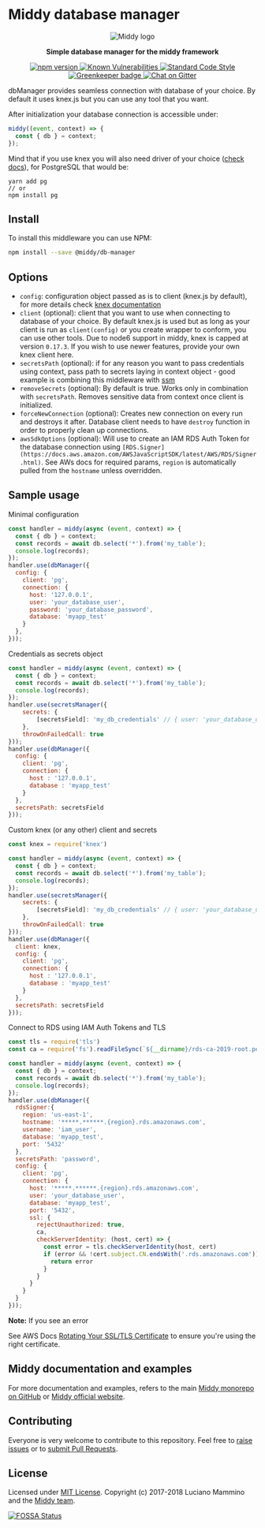 # Middy database manager

<div align="center">
  <img alt="Middy logo" src="https://raw.githubusercontent.com/middyjs/middy/master/img/middy-logo.png"/>
</div>

<div align="center">
  <p><strong>Simple database manager for the middy framework</strong></p>
</div>

<div align="center">
<p>
  <a href="http://badge.fury.io/js/%40middy%2Fvalidator">
    <img src="https://badge.fury.io/js/%40middy%2Fvalidator.svg" alt="npm version" style="max-width:100%;">
  </a>
  <a href="https://snyk.io/test/github/middyjs/middy">
    <img src="https://snyk.io/test/github/middyjs/middy/badge.svg" alt="Known Vulnerabilities" data-canonical-src="https://snyk.io/test/github/middyjs/middy" style="max-width:100%;">
  </a>
  <a href="https://standardjs.com/">
    <img src="https://img.shields.io/badge/code_style-standard-brightgreen.svg" alt="Standard Code Style"  style="max-width:100%;">
  </a>
  <a href="https://greenkeeper.io/">
    <img src="https://badges.greenkeeper.io/middyjs/middy.svg" alt="Greenkeeper badge"  style="max-width:100%;">
  </a>
  <a href="https://gitter.im/middyjs/Lobby">
    <img src="https://badges.gitter.im/gitterHQ/gitter.svg" alt="Chat on Gitter"  style="max-width:100%;">
  </a>
</p>
</div>

dbManager provides seamless connection with database of your choice. By default it uses knex.js but you can use any tool that you want.

After initialization your database connection is accessible under:
```javascript
middy((event, context) => {
  const { db } = context;
});
```

Mind that if you use knex you will also need driver of your choice ([check docs](http://knexjs.org/#Installation-node)), for PostgreSQL that would be:
```
yarn add pg
// or
npm install pg
```


## Install

To install this middleware you can use NPM:

```bash
npm install --save @middy/db-manager
```


## Options

- `config`: configuration object passed as is to client (knex.js by default), for more details check [knex documentation](http://knexjs.org/#Installation-client)
- `client` (optional): client that you want to use when connecting to database of your choice. By default knex.js is used but as long as your client is run as `client(config)` or you create wrapper to conform, you can use other tools. Due to node6 support in middy, knex is capped at version `0.17.3`. If you wish to use newer features, provide your own knex client here.
- `secretsPath` (optional): if for any reason you want to pass credentials using context, pass path to secrets laying in context object  - good example is combining this middleware with [ssm](#ssm)
- `removeSecrets` (optional): By default is true. Works only in combination with `secretsPath`. Removes sensitive data from context once client is initialized.
- `forceNewConnection` (optional): Creates new connection on every run and destroys it after. Database client needs to have `destroy` function in order to properly clean up connections.
- `awsSdkOptions` (optional): Will use to create an IAM RDS Auth Token for the database connection using `[RDS.Signer](https://docs.aws.amazon.com/AWSJavaScriptSDK/latest/AWS/RDS/Signer.html)`. See AWs docs for required params, `region` is automatically pulled from the `hostname` unless overridden.

## Sample usage

Minimal configuration

```javascript
const handler = middy(async (event, context) => {
  const { db } = context;
  const records = await db.select('*').from('my_table');
  console.log(records);
});
handler.use(dbManager({
  config: {
    client: 'pg',
    connection: {
      host: '127.0.0.1',
      user: 'your_database_user',
      password: 'your_database_password',
      database: 'myapp_test'
    }
  },
}));
```

Credentials as secrets object

```javascript
const handler = middy(async (event, context) => {
  const { db } = context;
  const records = await db.select('*').from('my_table');
  console.log(records);
});
handler.use(secretsManager({
    secrets: {
        [secretsField]: 'my_db_credentials' // { user: 'your_database_user', password: 'your_database_password' }
    },
    throwOnFailedCall: true
}));
handler.use(dbManager({
  config: {
    client: 'pg',
    connection: {
      host : '127.0.0.1',
      database : 'myapp_test'
    }
  },
  secretsPath: secretsField
}));
```

Custom knex (or any other) client and secrets

```javascript
const knex = require('knex')

const handler = middy(async (event, context) => {
  const { db } = context;
  const records = await db.select('*').from('my_table');
  console.log(records);
});
handler.use(secretsManager({
    secrets: {
        [secretsField]: 'my_db_credentials' // { user: 'your_database_user', password: 'your_database_password' }
    },
    throwOnFailedCall: true
}));
handler.use(dbManager({
  client: knex,
  config: {
    client: 'pg',
    connection: {
      host : '127.0.0.1',
      database : 'myapp_test'
    }
  },
  secretsPath: secretsField
}));
```

Connect to RDS using IAM Auth Tokens and TLS

```javascript
const tls = require('tls')
const ca = require('fs').readFileSync(`${__dirname}/rds-ca-2019-root.pem`)  // Download from https://docs.aws.amazon.com/AmazonRDS/latest/UserGuide/UsingWithRDS.SSL.html

const handler = middy(async (event, context) => {
  const { db } = context;
  const records = await db.select('*').from('my_table');
  console.log(records);
});
handler.use(dbManager({
  rdsSigner:{
    region: 'us-east-1',
    hostname: '*****.******.{region}.rds.amazonaws.com',
    username: 'iam_user',
    database: 'myapp_test',
    port: '5432'
  },
  secretsPath: 'password',
  config: {
    client: 'pg',
    connection: {
      host: '*****.******.{region}.rds.amazonaws.com',
      user: 'your_database_user',
      database: 'myapp_test',
      port: '5432',
      ssl: {
        rejectUnauthorized: true,
        ca,
        checkServerIdentity: (host, cert) => {
          const error = tls.checkServerIdentity(host, cert)
          if (error && !cert.subject.CN.endsWith('.rds.amazonaws.com')) {
            return error
          }
        }
      }
    }
  }
}));
```

**Note:** If you see an error 

See AWS Docs [Rotating Your SSL/TLS Certificate](https://docs.aws.amazon.com/AmazonRDS/latest/UserGuide/UsingWithRDS.SSL-certificate-rotation.html) to ensure you're using the right certificate.

## Middy documentation and examples

For more documentation and examples, refers to the main [Middy monorepo on GitHub](https://github.com/middyjs/middy) or [Middy official website](https://middy.js.org).


## Contributing

Everyone is very welcome to contribute to this repository. Feel free to [raise issues](https://github.com/middyjs/middy/issues) or to [submit Pull Requests](https://github.com/middyjs/middy/pulls).


## License

Licensed under [MIT License](LICENSE). Copyright (c) 2017-2018 Luciano Mammino and the [Middy team](https://github.com/middyjs/middy/graphs/contributors).

<a href="https://app.fossa.io/projects/git%2Bgithub.com%2Fmiddyjs%2Fmiddy?ref=badge_large">
  <img src="https://app.fossa.io/api/projects/git%2Bgithub.com%2Fmiddyjs%2Fmiddy.svg?type=large" alt="FOSSA Status"  style="max-width:100%;">
</a>
